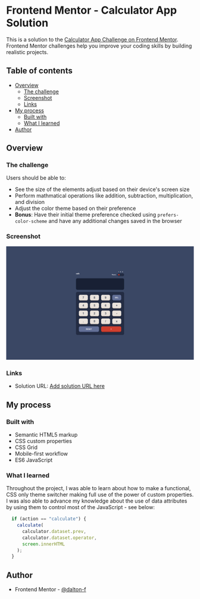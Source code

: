 # Frontend Mentor - Calculator App Solution

This is a solution to the [Calculator App Challenge on Frontend Mentor](https://www.frontendmentor.io/challenges/calculator-app-9lteq5N29). Frontend Mentor challenges help you improve your coding skills by building realistic projects. 

## Table of contents

- [Overview](#overview)
  - [The challenge](#the-challenge)
  - [Screenshot](#screenshot)
  - [Links](#links)
- [My process](#my-process)
  - [Built with](#built-with)
  - [What I learned](#what-i-learned)
- [Author](#author)

## Overview

### The challenge

Users should be able to:

- See the size of the elements adjust based on their device's screen size
- Perform mathmatical operations like addition, subtraction, multiplication, and division
- Adjust the color theme based on their preference
- **Bonus**: Have their initial theme preference checked using `prefers-color-scheme` and have any additional changes saved in the browser

### Screenshot

![](/screenshot.png)

### Links

- Solution URL: [Add solution URL here](https://your-solution-url.com)

## My process

### Built with

- Semantic HTML5 markup
- CSS custom properties
- CSS Grid
- Mobile-first workflow
- ES6 JavaScript

### What I learned

Throughout the project, I was able to learn about how to make a functional, CSS only theme switcher making full use of the power of custom properties. I was also able to advance my knowledge about the use of data attributes by using them to control most of the JavaScript - see below: 

```js
  if (action == "calculate") {
    calculate(
      calculator.dataset.prev,
      calculator.dataset.operator,
      screen.innerHTML
    );
  }
```

## Author

- Frontend Mentor - [@dalton-f](https://www.frontendmentor.io/profile/dalton-f)
